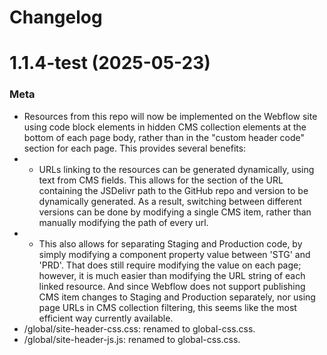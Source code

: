 # Changelog

# 1.1.4-test (2025-05-23)

### Meta 
- Resources from this repo will now be implemented on the Webflow site using code block elements in hidden CMS collection elements at the bottom of each page body, rather than in the "custom header code" section for each page. This provides several benefits:
- - URLs linking to the resources can be generated dynamically, using text from CMS  fields. This allows for the section of the URL containing the JSDelivr path to the GitHub repo and version to be dynamically generated. As a result, switching between different versions can be done by modifying a single CMS item, rather than manually modifying the path of every url.
- - This also allows for separating Staging and Production code, by simply modifying a component property value between 'STG' and 'PRD'. That does still require modifying the value on each page; however, it is much easier than modifying the URL string of each linked resource. And since Webflow does not support publishing CMS item changes to Staging and Production separately, nor using page URLs in CMS collection filtering, this seems like the most efficient way currently available.
- /global/site-header-css.css: renamed to global-css.css.
- /global/site-header-js.js: renamed to global-css.css.


